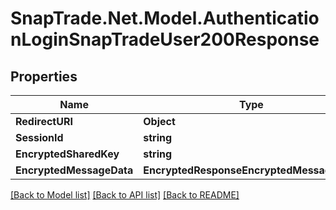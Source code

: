 # SnapTrade.Net.Model.AuthenticationLoginSnapTradeUser200Response

## Properties

Name | Type | Description | Notes
------------ | ------------- | ------------- | -------------
**RedirectURI** | **Object** |  | [optional] 
**SessionId** | **string** |  | [optional] 
**EncryptedSharedKey** | **string** |  | [optional] 
**EncryptedMessageData** | **EncryptedResponseEncryptedMessageData** |  | [optional] 

[[Back to Model list]](../README.md#documentation-for-models) [[Back to API list]](../README.md#documentation-for-api-endpoints) [[Back to README]](../README.md)

